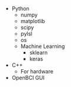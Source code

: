 * Python
	* numpy
	* matplotlib
	* scipy
	* pylsl
	* os
	* Machine Learning
		* sklearn
		* keras
* C++
	* For hardware
* OpenBCI GUI